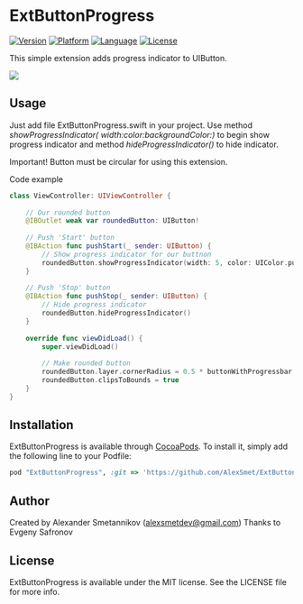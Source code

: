 # ExtButtonProgress
[![Version](https://img.shields.io/badge/version-0.1.1-orange.svg?style=flat)](https://img.shields.io/badge/version-0.1.1-orange.svg)
[![Platform](https://img.shields.io/badge/platform-ios-lightgrey.svg?style=flat)](https://img.shields.io/badge/platform-ios-lightgrey.svg?style=flat)
[![Language](https://img.shields.io/badge/language-swift-orange.svg?style=flat-square)](https://swift.org/about/)
[![License](https://img.shields.io/bower/l/ExtButtonProgress.svg?style=flat)](http://opensource.org/licenses/MIT)

This simple extension adds progress indicator to UIButton. 

<img src="https://user-images.githubusercontent.com/25868364/50404135-78487400-07b5-11e9-9831-31ed74f1ef9b.gif" />


## Usage
Just add file ExtButtonProgress.swift in your project.
Use method *showProgressIndicator( width:color:backgroundColor:)* to begin show progress indicator
and method *hideProgressIndicator()* to hide indicator.
 
Important! Button must be circular for using this extension.

Code example
```swift
class ViewController: UIViewController {
    
    // Our rounded button
    @IBOutlet weak var roundedButton: UIButton!
    
    // Push 'Start' button
    @IBAction func pushStart(_ sender: UIButton) {
        // Show progress indicator for our buttnon 
        roundedButton.showProgressIndicator(width: 5, color: UIColor.purple, backgroundColor: UIColor.lightGray, cycleDuration: 7.0)
    }
    
    // Push 'Stop' button
    @IBAction func pushStop(_ sender: UIButton) {
        // Hide progress indicator
        roundedButton.hideProgressIndicator()
    }
    
    override func viewDidLoad() {
        super.viewDidLoad()
  
        // Make rounded button
        roundedButton.layer.cornerRadius = 0.5 * buttonWithProgressbar.bounds.size.width
        roundedButton.clipsToBounds = true
    }
}
```
## Installation
ExtButtonProgress is available through [CocoaPods](http://cocoapods.org). To install
it, simply add the following line to your Podfile:

```ruby
pod "ExtButtonProgress", :git => 'https://github.com/AlexSmet/ExtButtonProgress.git'
```

## Author
Created by Alexander Smetannikov (alexsmetdev@gmail.com)
Thanks to Evgeny Safronov

## License
ExtButtonProgress is available under the MIT license. See the LICENSE file for more info.
